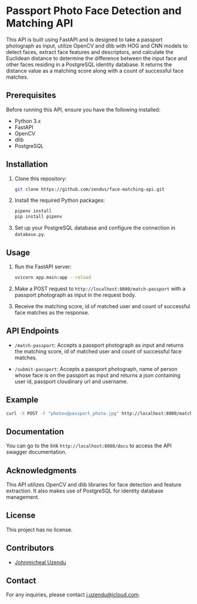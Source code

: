 # Passport Photo Face Detection and Matching API

This API is built using FastAPI and is designed to take a passport photograph as input, utilize OpenCV and dlib with HOG and CNN models to detect faces, extract face features and descriptors, and calculate the Euclidean distance to determine the difference between the input face and other faces residing in a PostgreSQL identity database. It returns the distance value as a matching score along with a count of successful face matches.

## Prerequisites

Before running this API, ensure you have the following installed:

- Python 3.x
- FastAPI
- OpenCV
- dlib
- PostgreSQL

## Installation

1. Clone this repository:

   ```bash
   git clone https://github.com/zendus/face-matching-api.git
   ```

2. Install the required Python packages:

    ```bash
    pipenv install
   pip install pipenv
   ```

3. Set up your PostgreSQL database and configure the connection in `database.py`.

## Usage

1. Run the FastAPI server:

   ```bash
   uvicorn app.main:app --reload
   ```

2. Make a POST request to `http://localhost:8000/match-passport` with a passport photograph as input in the request body.

3. Receive the matching score, id of matched user and count of successful face matches as the response.

## API Endpoints

- `/match-passport`: Accepts a passport photograph as input and returns the matching score, id of matched user and count of successful face matches.

- `/submit-passport`: Accepts a passport photograph, name of person whose face is on the passport as input and returns a json containing user id, passport cloudinary url and username.

## Example

```bash
curl -X POST -F "photo=@passport_photo.jpg" http://localhost:8000/match-passport
```

## Documentation 

You can go to the link `http://localhost:8000/docs` to access the API swagger documentation.

## Acknowledgments

This API utilizes OpenCV and dlib libraries for face detection and feature extraction. It also makes use of PostgreSQL for identity database management.

## License

This project has no license.

## Contributors

- [Johnmicheal Uzendu](https://github.com/zendus)

## Contact

For any inquiries, please contact [j.uzendu@icloud.com](mailto:j.uzendu@icloud.com).